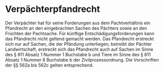# Verpächterpfandrecht

Der Verpächter hat für seine Forderungen aus dem Pachtverhältnis ein Pfandrecht an den eingebrachten Sachen des Pächters sowie an den Früchten der Pachtsache. Für künftige Entschädigungsforderungen kann das Pfandrecht nicht geltend gemacht werden. Das Pfandrecht erstreckt sich nur auf Sachen, die der Pfändung unterliegen; betreibt der Pächter Landwirtschaft, erstreckt sich das Pfandrecht auch auf Sachen im Sinne des § 811 Absatz 1 Nummer 1 Buchstabe b und Tiere im Sinne des § 811 Absatz 1 Nummer 8 Buchstabe b der Zivilprozessordnung. Die Vorschriften der §§ 562a bis 562c gelten entsprechend.